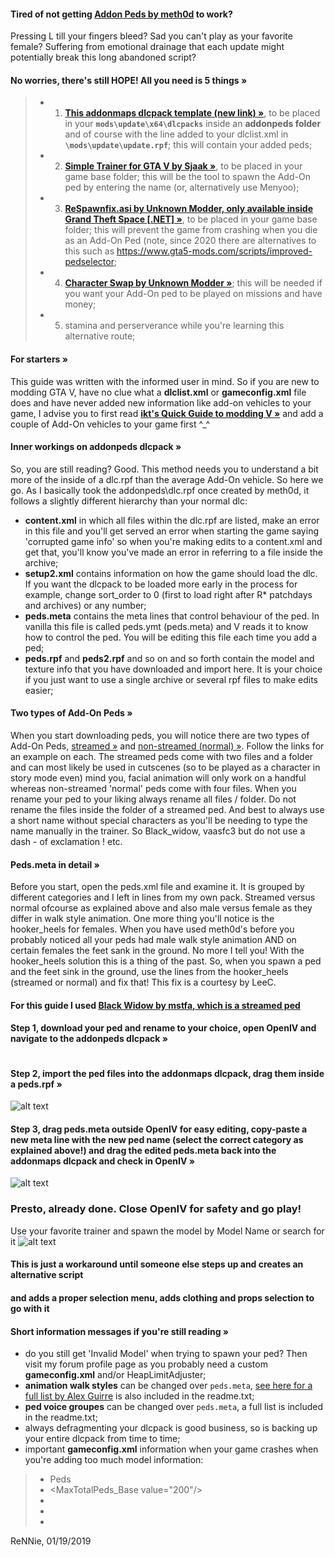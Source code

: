 #### Tired of not getting [**Addon Peds by meth0d**](https://www.gta5-mods.com/scripts/addonpeds-asi-pedselector) to work? 
Pressing L till your fingers bleed? Sad you can't play as your favorite female? 
Suffering from emotional drainage that each update might potentially break this long abandoned script?
>
#### No worries, there's still HOPE! All you need is 5 things »
>- 1. [**This addonmaps dlcpack template (new link)  »**](https://www.mediafire.com/file/nvpyoy6b1lcpn24/addonpeds.zip/file), to be placed in your **```mods\update\x64\dlcpacks```** inside an **addonpeds folder** and of course with the line added to your dlclist.xml in **```\mods\update\update.rpf```**; this will contain your added peds;
>- 2. [**Simple Trainer for GTA V by Sjaak »**](https://www.gta5-mods.com/scripts/simple-trainer-for-gtav), to be placed in your game base folder; this will be the tool to spawn the Add-On ped by entering the name (or, alternatively use Menyoo);
>- 3. [**ReSpawnfix.asi by Unknown Modder, only available inside Grand Theft Space [.NET] »**](https://www.gta5-mods.com/misc/grand-theft-space-net-gts-devs), to be placed in your game base folder; this will prevent the game from crashing when you die as an Add-On Ped (note, since 2020 there are alternatives to this such as
https://www.gta5-mods.com/scripts/improved-pedselector;
>- 4. [**Character Swap by Unknown Modder »**](https://www.gta5-mods.com/scripts/character-swap); this will be needed if you want your Add-On ped to be played on missions and have money;
>- 5. stamina and perserverance while you're learning this alternative route;
>
#### For starters »
This guide was written with the informed user in mind. So if you are new to modding GTA V, have no clue what a **dlclist.xml** or **gameconfig.xml** file does and have never added new information like add-on vehicles to your game, I advise you to first read  [**ikt's Quick Guide to modding V »**](https://forums.gta5-mods.com/topic/14693/quick-start-guide-to-modding-grand-theft-auto-v) and add a couple of Add-On vehicles to your game first ^_^
>
#### Inner workings on addonpeds dlcpack »
So, you are still reading? Good. This method needs you to understand a bit more of the inside of a dlc.rpf than the average Add-On vehicle. So here we go. As I basically took the addonpeds\dlc.rpf once created by meth0d, it follows a slightly different hierarchy than your normal dlc:
- **content.xml** in which all files within the dlc.rpf are listed, make an error in this file and you'll get served an error when starting the game saying 'corrupted game info' so when you're making edits to a content.xml and get that, you'll know you've made an error in referring to a file inside the archive;
- **setup2.xml** contains information on how the game should load the dlc. If you want the dlcpack to be loaded more early in the process for example, change sort_order to 0 (first to load right after R* patchdays and archives) or any number;
- **peds.meta** contains the meta lines that control behaviour of the ped. In vanilla this file is called peds.ymt (peds.meta) and V reads it to know how to control the ped. You will be editing this file each time you add a ped;
- **peds.rpf** and **peds2.rpf** and so on and so forth contain the model and texture info that you have downloaded and import here. It is your choice if you just want to use a single archive or several rpf files to make edits easier;
>
#### Two types of Add-On Peds »
When you start downloading peds, you will notice there are two types of Add-On Peds, [streamed »](https://www.gta5-mods.com/player/black-widow) and [non-streamed (normal) »](https://www.gta5-mods.com/player/ben-affleck-w-luxury-clothes-add-on). Follow the links for an example on each.
The streamed peds come with two files and a folder and can most likely be used in cutscenes (so to be played as a character in story mode even) mind you, facial animation will only work on a handful whereas non-streamed 'normal' peds come with four files.
When you rename your ped to your liking always rename all files / folder. Do not rename the files inside the folder of a streamed ped. And best to always use a short name without special characters as you'll be needing to type the name manually in the trainer. So Black_widow, vaasfc3 but do not use a dash - of exclamation ! etc.
>
#### Peds.meta in detail »
Before you start, open the peds.xml file and examine it. It is grouped by different categories and I left in lines from my own pack. Streamed versus normal ofcourse as explained above and also male versus female as they differ in walk style animation. One more thing you'll notice is the hooker_heels for females. When you have used meth0d's before you probably noticed all your peds had male walk style animation AND on certain females the feet sank in the ground. No more I tell you! With the hooker_heels solution this is a thing of the past. So, when you spawn a ped and the feet sink in the ground, use the lines from the hooker_heels (streamed or normal) and fix that! This fix is a courtesy by LeeC.
>
#### For this guide I used [Black Widow by mstfa, which is a streamed ped](https://www.gta5-mods.com/player/black-widow)
>
#### Step 1, download your ped and rename to your choice, open OpenIV and navigate to the addonpeds dlcpack »
![<insert image>](https://i.imgur.com/mcGA9p0.jpg)
>
#### Step 2, import the ped files into the addonmaps dlcpack, **drag them inside a peds.rpf** »
![alt text](https://i.imgur.com/aJypyeC.jpg)
>
#### Step 3, drag peds.meta outside OpenIV for easy editing, copy-paste a new meta line with the new ped name (**select the correct category as explained above!**) and drag the edited peds.meta back into the addonmaps dlcpack and check in OpenIV »
![alt text](https://i.imgur.com/HBsRZWy.jpg)
>
### Presto, already done. Close OpenIV for safety and go play! 
Use your favorite trainer and spawn the model by Model Name or search for it
![alt text](https://i.imgur.com/Ds7xE0X.jpg)


#### This is just a workaround until someone else steps up and creates an alternative script
#### and adds a proper selection menu, adds  clothing and props selection to go with it
>
>
#### Short information messages if you're still reading »
- do you still get 'Invalid Model' when trying to spawn your ped? Then visit my forum profile page as you probably need a custom **gameconfig.xml** and/or HeapLimitAdjuster;
- **animation walk styles** can be changed over ```peds.meta```, [see here for a full list by Alex Guirre](https://alexguirre.github.io/animations-list/) is also included in the readme.txt;
- **ped voice groupes** can be changed over ```peds.meta```, a full list is included in the readme.txt;
- always defragmenting your dlcpack is good business, so is backing up your entire dlcpack from time to time;
- important **gameconfig.xml** information when your game crashes when you're adding too much model information:
>- <PoolName>Peds</PoolName> <PoolSize value="450"/>
>- <MaxTotalPeds_Base value="200"/>
>- <PedMemoryMultiplier value="500"/>
>- <MaxPedModelInfos value="900"/>
>- <MaxExtraPedModelInfos value="800"/>
>
>
ReNNie, 01/19/2019